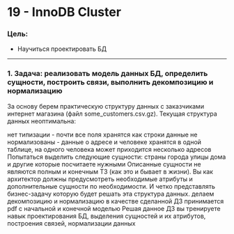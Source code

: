 # 19 - InnoDB Cluster

### Цель:

- Научиться проектировать БД

***

### 1. Задача: реализовать модель данных БД, определить сущности, построить связи, выполнить декомпозицию и нормализацию

За основу берем практическую структуру данных с заказчиками интернет магазина (файл some_customers.csv.gz).
Текущая структура данных неоптимальна:

нет типизации - почти все поля хранятся как строки
данные не нормализованы - данные о адресе и человеке хранятся в одной таблице, на одного человека может приходится
несколько адресов
Попытаться выделить следующие сущности:
страны
города
улицы
дома
и другие которые посчитаете нужными
Описанные сущности не являются полным и конечным ТЗ (как это и бывает в жизни). Вы как архитектор должны предусмотреть
необходимые атрибуты и дополнительные сущности по необходимости. И четко представлять бизнес-задачу которую будет решать
эта структура данных.
делаем декомпозицию и нормализацию
в качестве сделанной ДЗ принимается pdf с начальной и конечной моделью
Решая данное ДЗ вы тренируете навык проектирования БД, выделения сущностей и их атрибутов, построения связей,
нормализации данных
